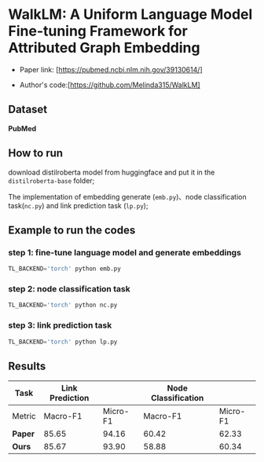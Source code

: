 # WalkLM: A Uniform Language Model Fine-tuning Framework for Attributed Graph Embedding

- Paper link: [https://pubmed.ncbi.nlm.nih.gov/39130614/]

- Author's code:[https://github.com/Melinda315/WalkLM]

## Dataset

**PubMed**

## How to run

download distilroberta model from huggingface and put it in the `distilroberta-base` folder;

The implementation of embedding generate (`emb.py`)、node classification task(`nc.py`) and link prediction task (`lp.py`);

## Example to run the codes

### step 1: fine-tune language model and generate embeddings

```python
TL_BACKEND='torch' python emb.py
```

### step 2: node classification task

```python
TL_BACKEND='torch' python nc.py
```

### step 3: link prediction task

```python
TL_BACKEND='torch' python lp.py
```

## Results

| Task      | Link Prediction |          | Node Classification |          |
| --------- | --------------- | -------- | ------------------- | -------- |
| Metric    | Macro-F1        | Micro-F1 | Macro-F1            | Micro-F1 |
| **Paper** | 85.65           | 94.16    | 60.42               | 62.33    |
| **Ours**  | 85.67           | 93.90    | 58.88               | 60.34    |
